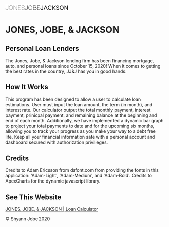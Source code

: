 <img src="img/logo.png" width="200">

# JONES, JOBE, & JACKSON
## Personal Loan Lenders

The Jones, Jobe, & Jackson lending firm has been financing mortgage, auto, and personal loans since October 15, 2020! When it comes to getting the best rates in the country, JJ&J has you in good hands.

## How It Works

This program has been designed to allow a user to calculate loan estimations. User must input the loan amount, the term (in month), and interest rate. Our calculator output the total monthly payment, interest payment, prinicpal payment, and remaining balance at the beginning and end of each month. Additionally, we have implemented a dynamic bar graph to project your total payments to date and for the upcoming six months, allowing you to track your progress as you make your way to a debt free life. Keep all your financial information safe with a personal account and dashboard secured with authorization privilieges.

## Credits

Credits to Adam Ericsson from dafont.com from providing the fonts in this application: 'Adam-Light’, 'Adam-Medium', and 'Adam-Bold'.
Credits to ApexCharts for the dynamic javascript library.

## See This Website

[JONES, JOBE, & JACKSON | Loan Calculator](https://jonesjobejackson.netlify.app)

© Shyann Jobe 2020
